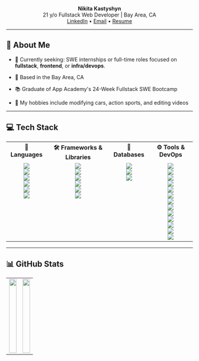 <p align="center">
  <strong>Nikita Kastyshyn</strong>
  <br>21 y/o Fullstack Web Developer | Bay Area, CA<br>
  <a href="https://www.linkedin.com/in/nikitakastyshyn/">LinkedIn</a> • 
  <a href="mailto:4luckynikita@proton.me">Email</a> • 
  <a href="https://drive.google.com/file/d/1pTSG3hnOh9YNl0PicLnguavQ30Z-GwzH/view?usp=sharing">Resume</a>
</p>

---

## 👋 About Me

- 🧠 Currently seeking: SWE internships or full-time roles focused on **fullstack**, **frontend**, or **infra/devops**.

- 📍 Based in the Bay Area, CA  

- 📚 Graduate of App Academy's 24-Week Fullstack SWE Bootcamp  

- 🚗 My hobbies include modifying cars, action sports, and editing videos  

---

## 💻 Tech Stack

<div align="center">
  <table style="width: 100%;">
    <tr>
        <th style="text-align:center; vertical-align:top;">🧠 Languages</th>
        <th style="text-align:center; vertical-align:top;">🛠 Frameworks & Libraries</th>
        <th style="text-align:center; vertical-align:top;">💽 Databases</th>
        <th style="text-align:center; vertical-align:top;">⚙️ Tools & DevOps</th>
    </tr>
    <tr align="center">
      <td valign="top">
        <img src="https://img.shields.io/badge/html5-%23E34F26.svg?style=for-the-badge&logo=html5&logoColor=white"/><br/>
        <img src="https://img.shields.io/badge/javascript-%23323330.svg?style=for-the-badge&logo=javascript&logoColor=%23F7DF1E"/><br/>
        <img src="https://img.shields.io/badge/typescript-%23007ACC.svg?style=for-the-badge&logo=typescript&logoColor=white"/><br/>
        <img src="https://img.shields.io/badge/python-3670A0?style=for-the-badge&logo=python&logoColor=ffdd54"/>
        <br/>
        <img src="https://img.shields.io/badge/css3-%231572B6.svg?style=for-the-badge&logo=css3&logoColor=white"/>
        <br/>
        <img src="https://img.shields.io/badge/SCSS-hotpink?style=for-the-badge&logo=sass&logoColor=white"/>
      </td>
      <td valign="top">
        <img src="https://img.shields.io/badge/react-%2320232a.svg?style=for-the-badge&logo=react&logoColor=%2361DAFB"/><br/>
        <img src="https://img.shields.io/badge/redux-%23593d88.svg?style=for-the-badge&logo=redux&logoColor=white"/><br/>
        <img src="https://img.shields.io/badge/Vite-B73BFE?style=for-the-badge&logo=vite&logoColor=FFD62E"/><br/>
        <img src="https://img.shields.io/badge/Flask-000000?style=for-the-badge&logo=flask&logoColor=white"/><br/>
        <img src="https://img.shields.io/badge/express.js-%23404d59.svg?style=for-the-badge&logo=express&logoColor=%2361DAFB"/><br/>
        <img src="https://img.shields.io/badge/TailwindCSS-06B6D4?style=for-the-badge&logo=tailwindcss&logoColor=white"/>
      </td>
      <td valign="top">
        <img src="https://img.shields.io/badge/MySQL-005C84?style=for-the-badge&logo=mysql&logoColor=white"/><br/>
        <img src="https://img.shields.io/badge/Sqlite-003B57?style=for-the-badge&logo=sqlite&logoColor=white"/><br/>
        <img src="https://img.shields.io/badge/PostgreSQL-316192?style=for-the-badge&logo=postgresql&logoColor=white"/>
      </td>
      <td valign="top">
        <img src="https://img.shields.io/badge/NPM-%23CB3837.svg?style=for-the-badge&logo=npm&logoColor=white"/><br/>
        <img src="https://img.shields.io/badge/node.js-6DA55F?style=for-the-badge&logo=node.js&logoColor=white"/><br/>
        <img src="https://img.shields.io/badge/NODEMON-%23323330.svg?style=for-the-badge&logo=nodemon&logoColor=%BBDEAD"/><br/>
        <img src="https://img.shields.io/badge/Postman-FF6C37?style=for-the-badge&logo=Postman&logoColor=white"/><br/>
        <img src="https://img.shields.io/badge/Docker-2CA5E0?style=for-the-badge&logo=docker&logoColor=white"/><br/>
        <img src="https://img.shields.io/badge/JWT-000000?style=for-the-badge&logo=JSON%20web%20tokens&logoColor=white"/><br/>
        <img src="https://img.shields.io/badge/Mocha-8D6748?style=for-the-badge&logo=Mocha&logoColor=white"/><br/>
        <img src="https://img.shields.io/badge/chai-A30701?style=for-the-badge&logo=chai&logoColor=white"/><br/>
        <img src="https://img.shields.io/badge/Cypress-17202C?style=for-the-badge&logo=cypress&logoColor=white"/><br/>
        <img src="https://img.shields.io/badge/Render-46E3B7?style=for-the-badge&logo=render&logoColor=white"/><br/>
        <img src="https://img.shields.io/badge/Figma-000000?style=for-the-badge&logo=figma&logoColor=white"/><br/>
        <img src="https://img.shields.io/badge/AWS_Lambda-F7901E?style=for-the-badge&logo=amazon-aws&logoColor=white"/><br/>
        <img src="https://img.shields.io/badge/Terraform-623CE4?style=for-the-badge&logo=terraform&logoColor=white"/>
      </td>
    </tr>
  </table>
</div>

--- 

## 📊 GitHub Stats

<div align="center">
  <table style="width:100%; max-width:900px;">
    <tr>
      <td>
        <img src="https://github-readme-stats.vercel.app/api?username=4luckynikita&theme=default&hide_border=false&show_icons=true&include_all_commits=true&count_private=true" width="100%" height="200px"/>
      </td>
      <td>
        <img src="https://github-readme-stats.vercel.app/api/top-langs/?username=4luckynikita&theme=default&hide_border=false&layout=compact" width="100%" height="200px"/>
      </td>
    </tr>
  </table>
</div>